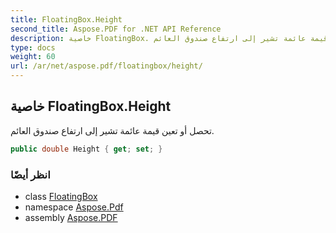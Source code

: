 ```yaml
---
title: FloatingBox.Height
second_title: Aspose.PDF for .NET API Reference
description: خاصية FloatingBox. تحصل أو تعين قيمة عائمة تشير إلى ارتفاع صندوق العائم
type: docs
weight: 60
url: /ar/net/aspose.pdf/floatingbox/height/
---
```

## خاصية FloatingBox.Height

تحصل أو تعين قيمة عائمة تشير إلى ارتفاع صندوق العائم.

```csharp
public double Height { get; set; }
```

### انظر أيضًا

* class [FloatingBox](../)
* namespace [Aspose.Pdf](../../../aspose.pdf/)
* assembly [Aspose.PDF](../../../)
